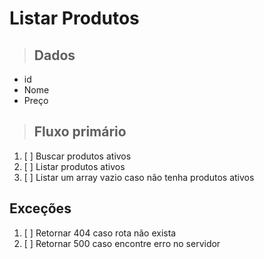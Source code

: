 # Listar Produtos

> ## Dados
* id
* Nome
* Preço

> ## Fluxo primário
1. [ ] Buscar produtos ativos
2. [ ] Listar produtos ativos
3. [ ] Listar um array vazio caso não tenha produtos ativos

## Exceções
1. [ ] Retornar 404 caso rota não exista
3. [ ] Retornar 500 caso encontre erro no servidor